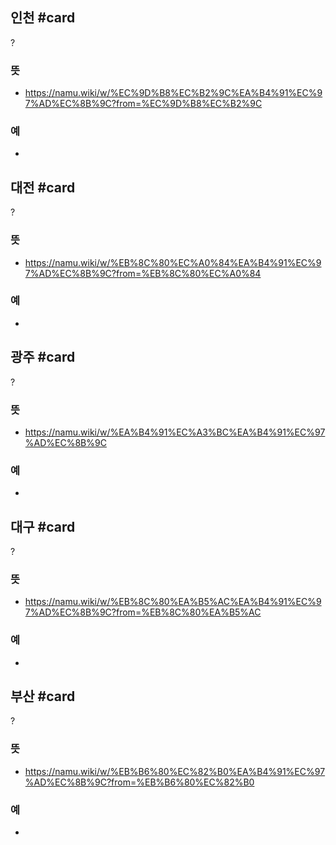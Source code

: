 ## 인천 #card
?
### 뜻
- https://namu.wiki/w/%EC%9D%B8%EC%B2%9C%EA%B4%91%EC%97%AD%EC%8B%9C?from=%EC%9D%B8%EC%B2%9C
### 예
-
<!--SR:!2025-03-13,12,270-->

## 대전 #card
?
### 뜻
- https://namu.wiki/w/%EB%8C%80%EC%A0%84%EA%B4%91%EC%97%AD%EC%8B%9C?from=%EB%8C%80%EC%A0%84
### 예
-
<!--SR:!2025-03-27,12,230-->

## 광주 #card
?
### 뜻
- https://namu.wiki/w/%EA%B4%91%EC%A3%BC%EA%B4%91%EC%97%AD%EC%8B%9C
### 예
-
<!--SR:!2025-04-01,20,250-->

## 대구 #card
?
### 뜻
- https://namu.wiki/w/%EB%8C%80%EA%B5%AC%EA%B4%91%EC%97%AD%EC%8B%9C?from=%EB%8C%80%EA%B5%AC
### 예
-
<!--SR:!2025-04-03,23,250-->

## 부산 #card
?
### 뜻
- https://namu.wiki/w/%EB%B6%80%EC%82%B0%EA%B4%91%EC%97%AD%EC%8B%9C?from=%EB%B6%80%EC%82%B0
### 예
-
<!--SR:!2025-04-09,22,250-->

